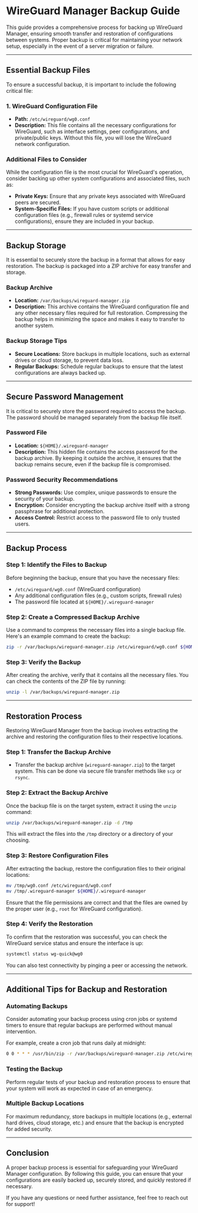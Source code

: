 # **WireGuard Manager Backup Guide**

This guide provides a comprehensive process for backing up WireGuard Manager, ensuring smooth transfer and restoration of configurations between systems. Proper backup is critical for maintaining your network setup, especially in the event of a server migration or failure.

---

## **Essential Backup Files**

To ensure a successful backup, it is important to include the following critical file:

### 1. **WireGuard Configuration File**

- **Path:** `/etc/wireguard/wg0.conf`
- **Description:** This file contains all the necessary configurations for WireGuard, such as interface settings, peer configurations, and private/public keys. Without this file, you will lose the WireGuard network configuration.

### Additional Files to Consider

While the configuration file is the most crucial for WireGuard's operation, consider backing up other system configurations and associated files, such as:

- **Private Keys:** Ensure that any private keys associated with WireGuard peers are secured.
- **System-Specific Files:** If you have custom scripts or additional configuration files (e.g., firewall rules or systemd service configurations), ensure they are included in your backup.

---

## **Backup Storage**

It is essential to securely store the backup in a format that allows for easy restoration. The backup is packaged into a ZIP archive for easy transfer and storage.

### **Backup Archive**

- **Location:** `/var/backups/wireguard-manager.zip`
- **Description:** This archive contains the WireGuard configuration file and any other necessary files required for full restoration. Compressing the backup helps in minimizing the space and makes it easy to transfer to another system.

### **Backup Storage Tips**

- **Secure Locations:** Store backups in multiple locations, such as external drives or cloud storage, to prevent data loss.
- **Regular Backups:** Schedule regular backups to ensure that the latest configurations are always backed up.

---

## **Secure Password Management**

It is critical to securely store the password required to access the backup. The password should be managed separately from the backup file itself.

### **Password File**

- **Location:** `${HOME}/.wireguard-manager`
- **Description:** This hidden file contains the access password for the backup archive. By keeping it outside the archive, it ensures that the backup remains secure, even if the backup file is compromised.

### **Password Security Recommendations**

- **Strong Passwords:** Use complex, unique passwords to ensure the security of your backup.
- **Encryption:** Consider encrypting the backup archive itself with a strong passphrase for additional protection.
- **Access Control:** Restrict access to the password file to only trusted users.

---

## **Backup Process**

### Step 1: **Identify the Files to Backup**

Before beginning the backup, ensure that you have the necessary files:

- `/etc/wireguard/wg0.conf` (WireGuard configuration)
- Any additional configuration files (e.g., custom scripts, firewall rules)
- The password file located at `${HOME}/.wireguard-manager`

### Step 2: **Create a Compressed Backup Archive**

Use a command to compress the necessary files into a single backup file. Here's an example command to create the backup:

```bash
zip -r /var/backups/wireguard-manager.zip /etc/wireguard/wg0.conf ${HOME}/.wireguard-manager
```

### Step 3: **Verify the Backup**

After creating the archive, verify that it contains all the necessary files. You can check the contents of the ZIP file by running:

```bash
unzip -l /var/backups/wireguard-manager.zip
```

---

## **Restoration Process**

Restoring WireGuard Manager from the backup involves extracting the archive and restoring the configuration files to their respective locations.

### Step 1: **Transfer the Backup Archive**

- Transfer the backup archive (`wireguard-manager.zip`) to the target system. This can be done via secure file transfer methods like `scp` or `rsync`.

### Step 2: **Extract the Backup Archive**

Once the backup file is on the target system, extract it using the `unzip` command:

```bash
unzip /var/backups/wireguard-manager.zip -d /tmp
```

This will extract the files into the `/tmp` directory or a directory of your choosing.

### Step 3: **Restore Configuration Files**

After extracting the backup, restore the configuration files to their original locations:

```bash
mv /tmp/wg0.conf /etc/wireguard/wg0.conf
mv /tmp/.wireguard-manager ${HOME}/.wireguard-manager
```

Ensure that the file permissions are correct and that the files are owned by the proper user (e.g., `root` for WireGuard configuration).

### Step 4: **Verify the Restoration**

To confirm that the restoration was successful, you can check the WireGuard service status and ensure the interface is up:

```bash
systemctl status wg-quick@wg0
```

You can also test connectivity by pinging a peer or accessing the network.

---

## **Additional Tips for Backup and Restoration**

### **Automating Backups**

Consider automating your backup process using cron jobs or systemd timers to ensure that regular backups are performed without manual intervention.

For example, create a cron job that runs daily at midnight:

```bash
0 0 * * * /usr/bin/zip -r /var/backups/wireguard-manager.zip /etc/wireguard/wg0.conf ${HOME}/.wireguard-manager
```

### **Testing the Backup**

Perform regular tests of your backup and restoration process to ensure that your system will work as expected in case of an emergency.

### **Multiple Backup Locations**

For maximum redundancy, store backups in multiple locations (e.g., external hard drives, cloud storage, etc.) and ensure that the backup is encrypted for added security.

---

## **Conclusion**

A proper backup process is essential for safeguarding your WireGuard Manager configuration. By following this guide, you can ensure that your configurations are easily backed up, securely stored, and quickly restored if necessary.

If you have any questions or need further assistance, feel free to reach out for support!
